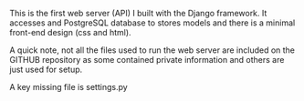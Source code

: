 This is the first web server (API) I built with the Django framework. It accesses and PostgreSQL database to stores models and there is a minimal front-end design (css and html).

A quick note, not all the files used to run the web server are included on the GITHUB repository as some contained private information and others are just used for setup.

A key missing file is settings.py 